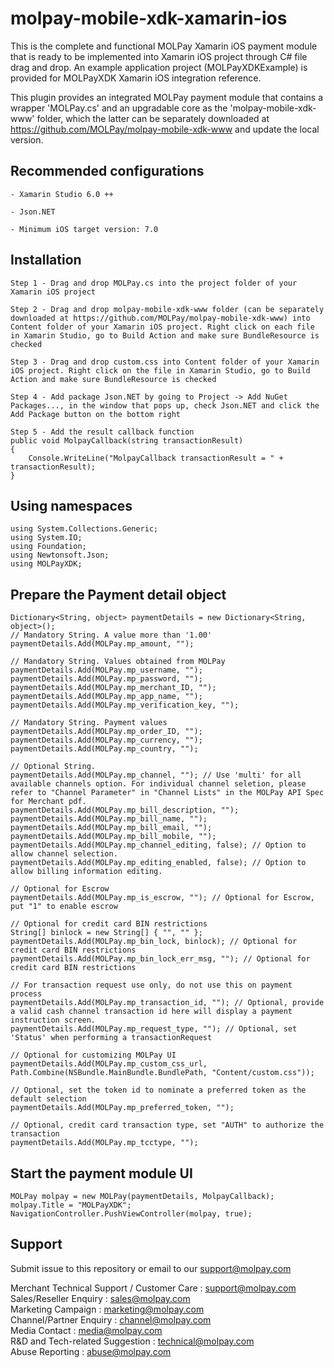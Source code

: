<!--
# license: Copyright © 2011-2016 MOLPay Sdn Bhd. All Rights Reserved. 
-->

# molpay-mobile-xdk-xamarin-ios

This is the complete and functional MOLPay Xamarin iOS payment module that is ready to be implemented into Xamarin iOS project through C# file drag and drop. An example application project (MOLPayXDKExample) is provided for MOLPayXDK Xamarin iOS integration reference.

This plugin provides an integrated MOLPay payment module that contains a wrapper 'MOLPay.cs' and an upgradable core as the 'molpay-mobile-xdk-www' folder, which the latter can be separately downloaded at https://github.com/MOLPay/molpay-mobile-xdk-www and update the local version.

## Recommended configurations

    - Xamarin Studio 6.0 ++

    - Json.NET

    - Minimum iOS target version: 7.0

## Installation

    Step 1 - Drag and drop MOLPay.cs into the project folder of your Xamarin iOS project

    Step 2 - Drag and drop molpay-mobile-xdk-www folder (can be separately downloaded at https://github.com/MOLPay/molpay-mobile-xdk-www) into Content folder of your Xamarin iOS project. Right click on each file in Xamarin Studio, go to Build Action and make sure BundleResource is checked

    Step 3 - Drag and drop custom.css into Content folder of your Xamarin iOS project. Right click on the file in Xamarin Studio, go to Build Action and make sure BundleResource is checked

    Step 4 - Add package Json.NET by going to Project -> Add NuGet Packages..., in the window that pops up, check Json.NET and click the Add Package button on the bottom right

    Step 5 - Add the result callback function
    public void MolpayCallback(string transactionResult)
    {
        Console.WriteLine("MolpayCallback transactionResult = " + transactionResult);
    }

## Using namespaces

    using System.Collections.Generic;
    using System.IO;
    using Foundation;
    using Newtonsoft.Json;
    using MOLPayXDK;

## Prepare the Payment detail object

    Dictionary<String, object> paymentDetails = new Dictionary<String, object>();
    // Mandatory String. A value more than '1.00'
    paymentDetails.Add(MOLPay.mp_amount, "");

    // Mandatory String. Values obtained from MOLPay
    paymentDetails.Add(MOLPay.mp_username, "");
    paymentDetails.Add(MOLPay.mp_password, "");
    paymentDetails.Add(MOLPay.mp_merchant_ID, "");
    paymentDetails.Add(MOLPay.mp_app_name, "");
    paymentDetails.Add(MOLPay.mp_verification_key, "");

    // Mandatory String. Payment values
    paymentDetails.Add(MOLPay.mp_order_ID, "");
    paymentDetails.Add(MOLPay.mp_currency, "");
    paymentDetails.Add(MOLPay.mp_country, "");

    // Optional String.
    paymentDetails.Add(MOLPay.mp_channel, ""); // Use 'multi' for all available channels option. For individual channel seletion, please refer to "Channel Parameter" in "Channel Lists" in the MOLPay API Spec for Merchant pdf. 
    paymentDetails.Add(MOLPay.mp_bill_description, "");
    paymentDetails.Add(MOLPay.mp_bill_name, "");
    paymentDetails.Add(MOLPay.mp_bill_email, "");
    paymentDetails.Add(MOLPay.mp_bill_mobile, "");
    paymentDetails.Add(MOLPay.mp_channel_editing, false); // Option to allow channel selection.
    paymentDetails.Add(MOLPay.mp_editing_enabled, false); // Option to allow billing information editing.

    // Optional for Escrow
    paymentDetails.Add(MOLPay.mp_is_escrow, ""); // Optional for Escrow, put "1" to enable escrow

    // Optional for credit card BIN restrictions
    String[] binlock = new String[] { "", "" };
    paymentDetails.Add(MOLPay.mp_bin_lock, binlock); // Optional for credit card BIN restrictions
    paymentDetails.Add(MOLPay.mp_bin_lock_err_msg, ""); // Optional for credit card BIN restrictions

    // For transaction request use only, do not use this on payment process
    paymentDetails.Add(MOLPay.mp_transaction_id, ""); // Optional, provide a valid cash channel transaction id here will display a payment instruction screen.
    paymentDetails.Add(MOLPay.mp_request_type, ""); // Optional, set 'Status' when performing a transactionRequest

    // Optional for customizing MOLPay UI
    paymentDetails.Add(MOLPay.mp_custom_css_url, Path.Combine(NSBundle.MainBundle.BundlePath, "Content/custom.css"));

    // Optional, set the token id to nominate a preferred token as the default selection
    paymentDetails.Add(MOLPay.mp_preferred_token, "");

    // Optional, credit card transaction type, set "AUTH" to authorize the transaction
    paymentDetails.Add(MOLPay.mp_tcctype, "");

## Start the payment module UI

    MOLPay molpay = new MOLPay(paymentDetails, MolpayCallback);
    molpay.Title = "MOLPayXDK";
    NavigationController.PushViewController(molpay, true);

## Support

Submit issue to this repository or email to our support@molpay.com

Merchant Technical Support / Customer Care : support@molpay.com<br>
Sales/Reseller Enquiry : sales@molpay.com<br>
Marketing Campaign : marketing@molpay.com<br>
Channel/Partner Enquiry : channel@molpay.com<br>
Media Contact : media@molpay.com<br>
R&D and Tech-related Suggestion : technical@molpay.com<br>
Abuse Reporting : abuse@molpay.com